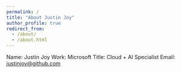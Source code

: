 ```yaml
---
permalink: /
title: "About Justin Joy"
author_profile: true
redirect_from: 
  - /about/
  - /about.html
---
```


Name: Justin Joy
Work: Microsoft
Title: Cloud + AI Specialist
Email: justinjoy@github.com
